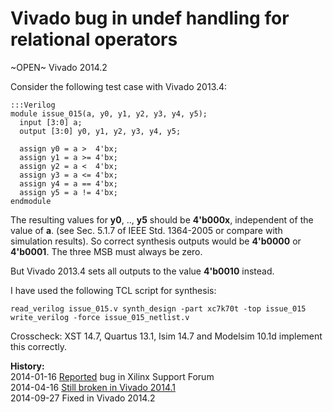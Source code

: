 
Vivado bug in undef handling for relational operators
=====================================================

~OPEN~ Vivado 2014.2

Consider the following test case with Vivado 2013.4:

    :::Verilog
    module issue_015(a, y0, y1, y2, y3, y4, y5);
      input [3:0] a;
      output [3:0] y0, y1, y2, y3, y4, y5;
    
      assign y0 = a >  4'bx;
      assign y1 = a >= 4'bx;
      assign y2 = a <  4'bx;
      assign y3 = a <= 4'bx;
      assign y4 = a == 4'bx;
      assign y5 = a != 4'bx;
    endmodule

The resulting values for **y0**, .., **y5** should be **4'b000x**, independent
of the value of **a**. (see Sec. 5.1.7 of  IEEE Std. 1364-2005 or compare with
simulation results). So correct synthesis outputs would be **4'b0000** or
**4'b0001**. The three MSB must always be zero.

But Vivado 2013.4 sets all outputs to the value **4'b0010** instead.

I have used the following TCL script for synthesis:

    read_verilog issue_015.v synth_design -part xc7k70t -top issue_015
    write_verilog -force issue_015_netlist.v

Crosscheck: XST 14.7, Quartus 13.1, Isim 14.7 and Modelsim 10.1d implement this
correctly.

**History:**  
2014-01-16 [Reported](http://forums.xilinx.com/t5/Synthesis/Vivado-bug-in-undef-handling-for-relational-operators/td-p/403469) bug in Xilinx Support Forum  
2014-04-16 [Still broken in Vivado 2014.1](http://forums.xilinx.com/t5/Synthesis/Bugs-in-Vivado-2014-1/td-p/440750)  
2014-09-27 Fixed in Vivado 2014.2  
